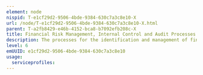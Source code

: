 ```yaml
---
element: node
nispid: T-e1cf29d2-9506-4bde-9384-630c7a3c8e10-X
url: /node/T-e1cf29d2-9506-4bde-9384-630c7a3c8e10-X.html
parent: T-a2fb8429-e46b-4152-bca8-b7092efb208c-X
title: Financial Risk Management, Internal Control and Audit Processes
description: The processes for the identification and management of financial risks and issues to the Alliance at an enterprise level.
level: 6
emUUID: e1cf29d2-9506-4bde-9384-630c7a3c8e10
usage:
  serviceprofiles:
---
```

